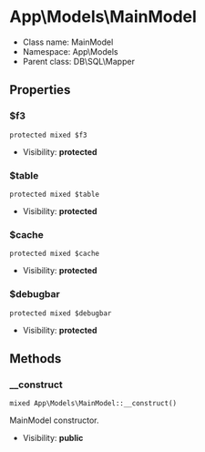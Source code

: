 App\Models\MainModel
===============






* Class name: MainModel
* Namespace: App\Models
* Parent class: DB\SQL\Mapper





Properties
----------


### $f3

    protected mixed $f3





* Visibility: **protected**


### $table

    protected mixed $table





* Visibility: **protected**


### $cache

    protected mixed $cache





* Visibility: **protected**


### $debugbar

    protected mixed $debugbar





* Visibility: **protected**


Methods
-------


### __construct

    mixed App\Models\MainModel::__construct()

MainModel constructor.



* Visibility: **public**



